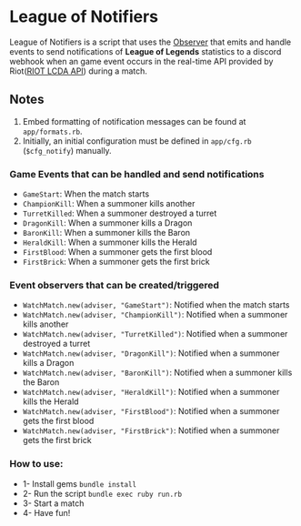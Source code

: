 # League of Notifiers

League of Notifiers is a script that uses the [Observer](https://github.com/ruby/observer) that emits and handle events to send notifications of **League of Legends** statistics to a discord webhook when an game event occurs in the real-time API provided by Riot([RIOT LCDA API](https://developer.riotgames.com/docs/lol#game-client-api_live-client-data-api)) during a match.

## Notes

1. Embed formatting of notification messages can be found at `app/formats.rb`.
2. Initially, an initial configuration must be defined in `app/cfg.rb` (`$cfg_notify`) manually.

### Game Events that can be handled and send notifications

- `GameStart`: When the match starts
- `ChampionKill`: When a summoner kills another
- `TurretKilled`: When a summoner destroyed a turret
- `DragonKill`: When a summoner kills a Dragon
- `BaronKill`: When a summoner kills the Baron
- `HeraldKill`: When a summoner kills the Herald
- `FirstBlood`: When a summoner gets the first blood
- `FirstBrick`: When a summoner gets the first brick

### Event observers that can be created/triggered

- `WatchMatch.new(adviser, "GameStart")`: Notified when the match starts
- `WatchMatch.new(adviser, "ChampionKill")`: Notified when a summoner kills another
- `WatchMatch.new(adviser, "TurretKilled")`: Notified when a summoner destroyed a turret
- `WatchMatch.new(adviser, "DragonKill")`: Notified when a summoner kills a Dragon
- `WatchMatch.new(adviser, "BaronKill")`: Notified when a summoner kills the Baron
- `WatchMatch.new(adviser, "HeraldKill")`: Notified when a summoner kills the Herald
- `WatchMatch.new(adviser, "FirstBlood")`: Notified when a summoner gets the first blood
- `WatchMatch.new(adviser, "FirstBrick")`: Notified when a summoner gets the first brick

### How to use:

- 1- Install gems `bundle install`
- 2- Run the script `bundle exec ruby run.rb`
- 3- Start a match
- 4- Have fun!
